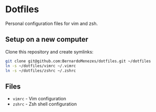 # Dotfiles

Personal configuration files for vim and zsh.

## Setup on a new computer

Clone this repository and create symlinks:

```bash
git clone git@github.com:BernardoMenezes/dotfiles.git ~/dotfiles
ln -s ~/dotfiles/vimrc ~/.vimrc
ln -s ~/dotfiles/zshrc ~/.zshrc
```

## Files

- `vimrc` - Vim configuration
- `zshrc` - Zsh shell configuration
